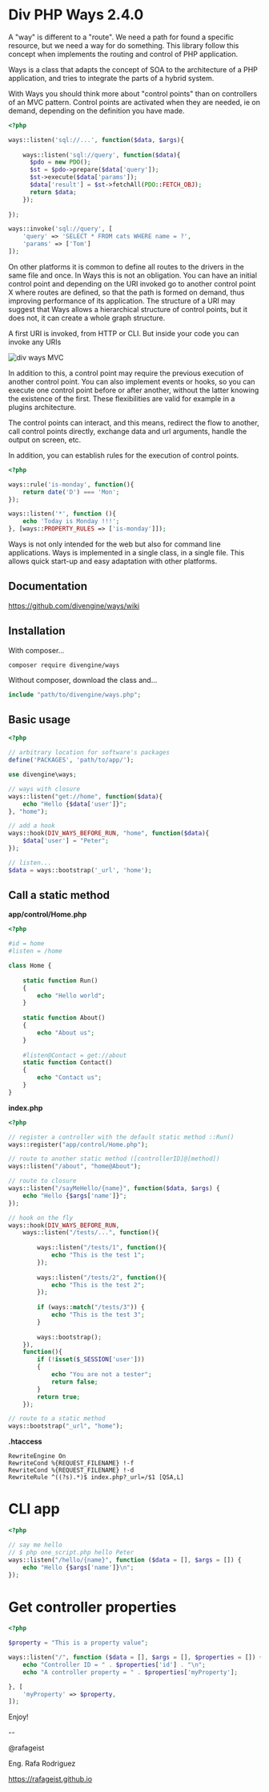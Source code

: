 # Div PHP Ways 2.4.0

A "way" is different to a "route". We need a path for found 
a specific resource, but we need a way for do something. 
This library follow this concept when implements the 
routing and control of PHP application.

Ways is a class that adapts the concept of SOA to the architecture 
of a PHP application, and tries to integrate the parts of a hybrid 
system. 

With Ways you should think more about "control points" 
than on controllers of an MVC pattern. Control points are 
activated when they are needed, ie on demand, depending on 
the definition you have made.

```php
<?php

ways::listen('sql://...', function($data, $args){
    
	ways::listen('sql://query', function($data){
	  $pdo = new PDO();
	  $st = $pdo->prepare($data['query']);
	  $st->execute($data['params']);
	  $data['result'] = $st->fetchAll(PDO::FETCH_OBJ);
	  return $data;
	});
	
});

ways::invoke('sql://query', [
    'query' => 'SELECT * FROM cats WHERE name = ?',
    'params' => ['Tom']
]);

```


On other platforms it is common to define all routes to 
the drivers in the same file and once. In Ways this 
is not an obligation. You can have an initial control 
point and depending on the URI invoked go to another 
control point X where routes are defined, so that the 
path is formed on demand, thus improving performance 
of its application. The structure of a URI may suggest 
that Ways allows a hierarchical structure of control points, 
but it does not, it can create a whole graph structure.

A first URI is invoked, from HTTP or CLI. But inside your code
you can invoke any URIs

![div ways MVC](https://github.com/divengine/resources/raw/master/div-ways/cards/div-ways-mvc-sample.png)

In addition to this, a control point may require the 
previous execution of another control point. You can also 
implement events or hooks, so you can execute one control 
point before or after another, without the latter knowing 
the existence of the first. These flexibilities are valid 
for example in a plugins architecture.

The control points can interact, and this means, redirect 
the flow to another, call control points directly, exchange 
data and url arguments, handle the output on screen, etc.

In addition, you can establish rules for the execution of 
control points.

```php
<?php

ways::rule('is-monday', function(){
    return date('D') === 'Mon';
});

ways::listen('*', function (){
    echo 'Today is Monday !!!';
}, [ways::PROPERTY_RULES => ['is-monday']]);

```

Ways is not only intended for the web but also for 
command line applications. Ways is implemented in a 
single class, in a single file. This allows quick start-up
and easy adaptation with other platforms.

## Documentation
https://github.com/divengine/ways/wiki

## Installation

With composer...
```
composer require divengine/ways
```

Without composer, download the class and...

```php
include "path/to/divengine/ways.php";
```

## Basic usage
```php
<?php

// arbitrary location for software's packages
define('PACKAGES', 'path/to/app/');

use divengine\ways;

// ways with closure
ways::listen("get://home", function($data){
	echo "Hello {$data['user']}";
}, "home");

// add a hook
ways::hook(DIV_WAYS_BEFORE_RUN, "home", function($data){
	$data['user'] = "Peter";
});

// listen... 
$data = ways::bootstrap('_url', 'home');
```

## Call a static method

**app/control/Home.php**
```php
<?php

#id = home
#listen = /home

class Home {
	
	static function Run()
	{
	    echo "Hello world";
	}
		
	static function About()
	{
		echo "About us";
	}
	
	#listen@Contact = get://about
	static function Contact()
	{
		echo "Contact us";
	}
}
```

**index.php**
```php
<?php

// register a controller with the default static method ::Run()
ways::register("app/control/Home.php");

// route to another static method ([controllerID]@[method])
ways::listen("/about", "home@About");

// route to closure
ways::listen("/sayMeHello/{name}", function($data, $args) {
	echo "Hello {$args['name']}";	
});

// hook on the fly
ways::hook(DIV_WAYS_BEFORE_RUN, 
	ways::listen("/tests/...", function(){
		
		ways::listen("/tests/1", function(){
			echo "This is the test 1";
		}); 	
		
		ways::listen("/tests/2", function(){
			echo "This is the test 2";
		});
		
		if (ways::match("/tests/3")) {
			echo "This is the test 3";
		}
		
		ways::bootstrap();
	}), 
	function(){
		if (!isset($_SESSION['user']))
		{
			echo "You are not a tester";
			return false;
		}
		return true;
	});

// route to a static method
ways::bootstrap("_url", "home");
```

**.htaccess**
```apacheconfig
RewriteEngine On
RewriteCond %{REQUEST_FILENAME} !-f
RewriteCond %{REQUEST_FILENAME} !-d
RewriteRule ^((?s).*)$ index.php?_url=/$1 [QSA,L]
```
# CLI app

```php
<?php

// say me hello
// $ php one_script.php hello Peter
ways::listen("/hello/{name}", function ($data = [], $args = []) {
	echo "Hello {$args['name']}\n";
});
```

# Get controller properties

```php
<?php

$property = "This is a property value";

ways::listen("/", function ($data = [], $args = [], $properties = []) {
	echo "Controller ID = " . $properties['id'] . "\n";
	echo "A controller property = " . $properties['myProperty'];

}, [
	'myProperty' => $property,
]);

```

Enjoy!

-- 

@rafageist

Eng. Rafa Rodriguez

https://rafageist.github.io